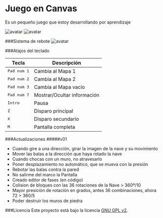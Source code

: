 Juego en Canvas
===============
Es un pequeño juego que estoy desarrollando por aprendizaje

![avatar](http://i.imgur.com/A4GHjSq.jpg)
![avatar](http://i.imgur.com/6rR7iCL.jpg)

###Sistema de rebote
![avatar](https://i.imgur.com/puHdWuQ.gif)

###Atajos del teclado

| Tecla | Descripción |
|------|---------------|
| <kbd>Pad num 1</kbd> | Cambia al Mapa 1
| <kbd>Pad num 2</kbd> | Cambia al Mapa 2
| <kbd>Pad num 3</kbd> | Cambia al Mapa vacío
| <kbd>Pad num 7</kbd> | Mostrar/Ocultar información
| <kbd>Intro</kbd> | Pausa
| <kbd>Z</kbd> | Disparo principal
| <kbd>X</kbd> | Disparo secundario
| <kbd>M</kbd> | Pantalla completa

###Actualizaciones
#####v01
- Cuando gire a una dirección, girar la imagen de la nave y su movimiento
- Mover las balas a la dirección que haya rotado la nave
- Cuando chocas con un muro, no atravesarlo
- Poner desplazamiento no automático, que se mueva con la presión
- Rebotar las balas contra la pared
- No salirme del marco la Pantalla
- Creado editor de fases (en código)
- Colision de bloques con las 36 rotaciones de la Nave > 360º/10
- Mayor presición de rotación en grados, antes 36 combinaciones, ahora 72 >	360/5
- Poder destruir los muros de piedra

###Licencia
Este proyecto está bajo la licencia [GNU GPL v2](https://github.com/felipetiza/juego/blob/master/LICENSE).
